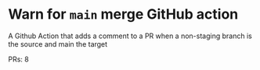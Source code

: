 # Warn for `main` merge GitHub action
A Github Action that adds a comment to a PR when a non-staging branch is the source and main the target

PRs: 8
